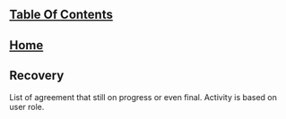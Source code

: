 ## [Table Of Contents](https://github.com/diohlicious/collection-management-app/blob/master/Readme.md)
## [Home](Menu.md)
## Recovery  
List of agreement that still on progress or even final. Activity is based on user role.
